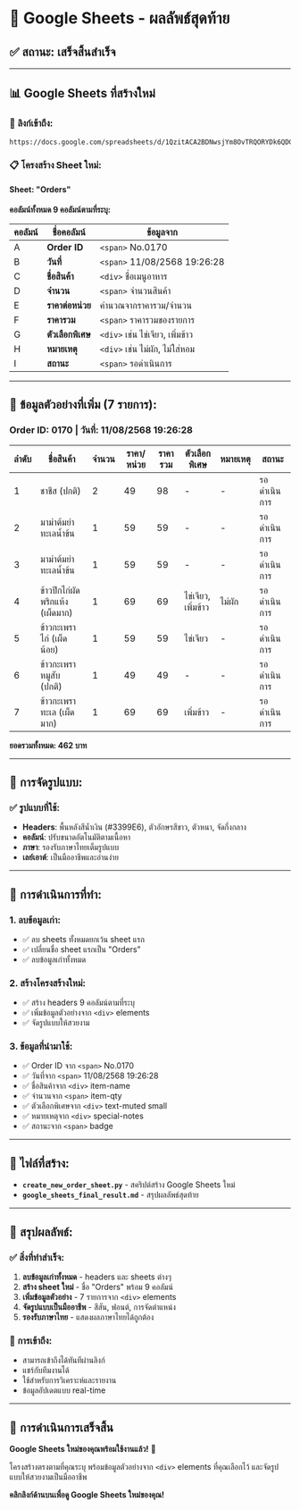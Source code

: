 # 🎉 Google Sheets - ผลลัพธ์สุดท้าย

## ✅ **สถานะ: เสร็จสิ้นสำเร็จ**

---

## 📊 **Google Sheets ที่สร้างใหม่**

### 🔗 **ลิงก์เข้าถึง:**
```
https://docs.google.com/spreadsheets/d/1QzitACA2BDNwsjYm8OvTRQORYDk6QDG3nKoM5OFSpJc/edit
```

### 📋 **โครงสร้าง Sheet ใหม่:**

#### **Sheet: "Orders"**

**คอลัมน์ทั้งหมด 9 คอลัมน์ตามที่ระบุ:**

| คอลัมน์ | ชื่อคอลัมน์ | ข้อมูลจาก |
|---------|-------------|----------|
| A | **Order ID** | `<span>` No.0170 |
| B | **วันที่** | `<span>` 11/08/2568 19:26:28 |
| C | **ชื่อสินค้า** | `<div>` ชื่อเมนูอาหาร |
| D | **จำนวน** | `<span>` จำนวนสินค้า |
| E | **ราคาต่อหน่วย** | คำนวณจากราคารวม/จำนวน |
| F | **ราคารวม** | `<span>` ราคารวมของรายการ |
| G | **ตัวเลือกพิเศษ** | `<div>` เช่น ไข่เจียว, เพิ่มข้าว |
| H | **หมายเหตุ** | `<div>` เช่น ไม่ผัก, ไม่ใส่หอม |
| I | **สถานะ** | `<span>` รอดำเนินการ |

---

## 📝 **ข้อมูลตัวอย่างที่เพิ่ม (7 รายการ):**

### **Order ID: 0170 | วันที่: 11/08/2568 19:26:28**

| ลำดับ | ชื่อสินค้า | จำนวน | ราคา/หน่วย | ราคารวม | ตัวเลือกพิเศษ | หมายเหตุ | สถานะ |
|-------|-----------|--------|------------|----------|---------------|----------|--------|
| 1 | ชาชีส (ปกติ) | 2 | 49 | 98 | - | - | รอดำเนินการ |
| 2 | มาม่าต้มยำทะเลน้ำข้น | 1 | 59 | 59 | - | - | รอดำเนินการ |
| 3 | มาม่าต้มยำทะเลน้ำข้น | 1 | 59 | 59 | - | - | รอดำเนินการ |
| 4 | ข้าวปีกไก่ผัดพริกแห้ง (เผ็ดมาก) | 1 | 69 | 69 | ไข่เจียว, เพิ่มข้าว | ไม่ผัก | รอดำเนินการ |
| 5 | ข้าวกะเพราไก่ (เผ็ดน้อย) | 1 | 59 | 59 | ไข่เจียว | - | รอดำเนินการ |
| 6 | ข้าวกะเพราหมูสับ (ปกติ) | 1 | 49 | 49 | - | - | รอดำเนินการ |
| 7 | ข้าวกะเพราทะเล (เผ็ดมาก) | 1 | 69 | 69 | เพิ่มข้าว | - | รอดำเนินการ |

**ยอดรวมทั้งหมด: 462 บาท**

---

## 🎨 **การจัดรูปแบบ:**

### ✅ **รูปแบบที่ใช้:**
- **Headers**: พื้นหลังสีน้ำเงิน (#3399E6), ตัวอักษรสีขาว, ตัวหนา, จัดกึ่งกลาง
- **คอลัมน์**: ปรับขนาดอัตโนมัติตามเนื้อหา
- **ภาษา**: รองรับภาษาไทยเต็มรูปแบบ
- **เลย์เอาต์**: เป็นมืออาชีพและอ่านง่าย

---

## 🔄 **การดำเนินการที่ทำ:**

### 1. **ลบข้อมูลเก่า:**
- ✅ ลบ sheets ทั้งหมดยกเว้น sheet แรก
- ✅ เปลี่ยนชื่อ sheet แรกเป็น "Orders"
- ✅ ลบข้อมูลเก่าทั้งหมด

### 2. **สร้างโครงสร้างใหม่:**
- ✅ สร้าง headers 9 คอลัมน์ตามที่ระบุ
- ✅ เพิ่มข้อมูลตัวอย่างจาก `<div>` elements
- ✅ จัดรูปแบบให้สวยงาม

### 3. **ข้อมูลที่นำมาใช้:**
- ✅ Order ID จาก `<span>` No.0170
- ✅ วันที่จาก `<span>` 11/08/2568 19:26:28
- ✅ ชื่อสินค้าจาก `<div>` item-name
- ✅ จำนวนจาก `<span>` item-qty
- ✅ ตัวเลือกพิเศษจาก `<div>` text-muted small
- ✅ หมายเหตุจาก `<div>` special-notes
- ✅ สถานะจาก `<span>` badge

---

## 📁 **ไฟล์ที่สร้าง:**

- **`create_new_order_sheet.py`** - สคริปต์สร้าง Google Sheets ใหม่
- **`google_sheets_final_result.md`** - สรุปผลลัพธ์สุดท้าย

---

## 🎯 **สรุปผลลัพธ์:**

### ✅ **สิ่งที่ทำสำเร็จ:**
1. **ลบข้อมูลเก่าทั้งหมด** - headers และ sheets ต่างๆ
2. **สร้าง sheet ใหม่** - ชื่อ "Orders" พร้อม 9 คอลัมน์
3. **เพิ่มข้อมูลตัวอย่าง** - 7 รายการจาก `<div>` elements
4. **จัดรูปแบบเป็นมืออาชีพ** - สีสัน, ฟอนต์, การจัดตำแหน่ง
5. **รองรับภาษาไทย** - แสดงผลภาษาไทยได้ถูกต้อง

### 🔗 **การเข้าถึง:**
- สามารถเข้าถึงได้ทันทีผ่านลิงก์
- แชร์กับทีมงานได้
- ใช้สำหรับการวิเคราะห์และรายงาน
- ข้อมูลอัปเดตแบบ real-time

---

## 🏁 **การดำเนินการเสร็จสิ้น**

**Google Sheets ใหม่ของคุณพร้อมใช้งานแล้ว!** 🎉

โครงสร้างตรงตามที่คุณระบุ พร้อมข้อมูลตัวอย่างจาก `<div>` elements ที่คุณเลือกไว้ และจัดรูปแบบให้สวยงามเป็นมืออาชีพ

**คลิกลิงก์ด้านบนเพื่อดู Google Sheets ใหม่ของคุณ!**